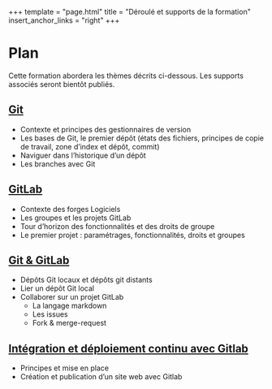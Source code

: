 +++
template = "page.html"
title = "Déroulé et supports de la formation"
insert_anchor_links = "right"
+++

# Plan

Cette formation abordera les thèmes décrits ci-dessous. Les supports associés seront bientôt publiés. 

## [Git](../../git_cnrs/slides/git.html)

* Contexte et principes des gestionnaires de version
* Les bases de Git, le premier dépôt (états des fichiers, principes de copie de travail, zone d’index et dépôt, commit) 
* Naviguer dans l’historique d’un dépôt 
* Les branches avec Git

## [GitLab](../../git_cnrs/slides/gitlab.html)
* Contexte des forges Logiciels
* Les groupes et les projets GitLab
* Tour d’horizon des fonctionnalités et des droits de groupe
* Le premier projet : paramétrages, fonctionnalités, droits et groupes

## [Git & GitLab](../../git_cnrs/slides/git_gitlab.html)

* Dépôts Git locaux et dépôts git distants 
* Lier un dépôt Git local
* Collaborer sur un projet GitLab
  * La langage markdown 
  * Les issues
  * Fork & merge-request

## [Intégration et déploiement continu avec Gitlab](../../git_cnrs/slides/cicd.html)

* Principes et mise en place
* Création et publication d’un site web avec Gitlab